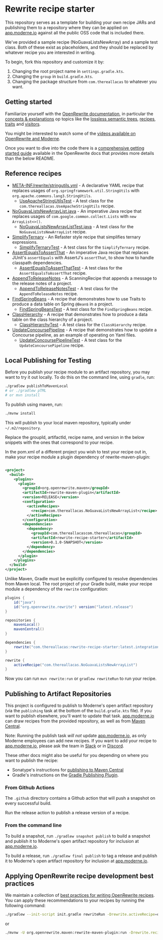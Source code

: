 # Rewrite recipe starter

This repository serves as a template for building your own recipe JARs and publishing them to a repository where they can be applied on [app.moderne.io](https://app.moderne.io) against all the public OSS code that is included there.

We've provided a sample recipe (NoGuavaListsNewArray) and a sample test class. Both of these exist as placeholders, and they should be replaced by whatever recipe you are interested in writing.

To begin, fork this repository and customize it by:

1. Changing the root project name in `settings.gradle.kts`.
2. Changing the `group` in `build.gradle.kts`.
3. Changing the package structure from `com.thereallacas` to whatever you want.

## Getting started

Familiarize yourself with the [OpenRewrite documentation](https://docs.openrewrite.org/), in particular the [concepts & explanations](https://docs.openrewrite.org/concepts-explanations) op topics like the [lossless semantic trees](https://docs.openrewrite.org/concepts-and-explanations/lossless-semantic-trees), [recipes](https://docs.openrewrite.org/concepts-and-explanations/recipes), [traits](https://docs.openrewrite.org/concepts-and-explanations/traits) and [visitors](https://docs.openrewrite.org/concepts-and-explanations/visitors).

You might be interested to watch some of the [videos available on OpenRewrite and Moderne](https://www.youtube.com/@moderne-and-openrewrite).

Once you want to dive into the code there is a [comprehensive getting started guide](https://docs.openrewrite.org/authoring-recipes/recipe-development-environment)
available in the OpenRewrite docs that provides more details than the below README.

## Reference recipes

* [META-INF/rewrite/stringutils.yml](./src/main/resources/META-INF/rewrite/stringutils.yml) - A declarative YAML recipe that replaces usages of `org.springframework.util.StringUtils` with `org.apache.commons.lang3.StringUtils`.
  * [UseApacheStringUtilsTest](./src/test/java/com/thereallacas/UseApacheStringUtilsTest.java) - A test class for the `com.thereallacas.UseApacheStringUtils` recipe.
* [NoGuavaListsNewArrayList.java](./src/main/java/com/thereallacas/NoGuavaListsNewArrayList.java) - An imperative Java recipe that replaces usages of `com.google.common.collect.Lists` with `new ArrayList<>()`.
  * [NoGuavaListsNewArrayListTest.java](./src/test/java/com/thereallacas/NoGuavaListsNewArrayListTest.java) - A test class for the `NoGuavaListsNewArrayList` recipe.
* [SimplifyTernary](./src/main/java/com/thereallacas/SimplifyTernary.java) - An Refaster style recipe that simplifies ternary expressions.
  * [SimplifyTernaryTest](./src/test/java/com/thereallacas/SimplifyTernaryTest.java) - A test class for the `SimplifyTernary` recipe.
* [AssertEqualsToAssertThat](./src/main/java/com/thereallacas/AssertEqualsToAssertThat.java) - An imperative Java recipe that replaces JUnit's `assertEquals` with AssertJ's `assertThat`, to show how to handle classpath dependencies.
  * [AssertEqualsToAssertThatTest](./src/test/java/com/thereallacas/AssertEqualsToAssertThatTest.java) - A test class for the `AssertEqualsToAssertThat` recipe.
* [AppendToReleaseNotes](./src/main/java/com/thereallacas/AppendToReleaseNotes.java) - A ScanningRecipe that appends a message to the release notes of a project.
  * [AppendToReleaseNotesTest](./src/test/java/com/thereallacas/AppendToReleaseNotesTest.java) - A test class for the `AppendToReleaseNotes` recipe.
* [FindSpringBeans](./src/main/java/com/thereallacas/FindSpringBeans.java) - A recipe that demonstrates how to use Traits to produce a data table on Spring `@Bean`s in a project.
  * [FindSpringBeansTest](./src/test/java/com/thereallacas/FindSpringBeansTest.java) - A test class for the `FindSpringBeans` recipe.
* [ClassHierarchy](./src/main/java/com/thereallacas/ClassHierarchy.java) - A recipe that demonstrates how to produce a data table on the class hierarchy of a project.
  * [ClassHierarchyTest](./src/test/java/com/thereallacas/ClassHierarchyTest.java) - A test class for the `ClassHierarchy` recipe.
* [UpdateConcoursePipeline](./src/main/java/com/thereallacas/UpdateConcoursePipeline.java) - A recipe that demonstrates how to update a Concourse pipeline, as an example of operating on Yaml files.
  * [UpdateConcoursePipelineTest](./src/test/java/com/thereallacas/UpdateConcoursePipelineTest.java) - A test class for the `UpdateConcoursePipeline` recipe.

## Local Publishing for Testing

Before you publish your recipe module to an artifact repository, you may want to try it out locally.
To do this on the command line, using `gradle`, run:

```bash
./gradlew publishToMavenLocal
# or ./gradlew pTML
# or mvn install
```

To publish using maven, run:

```bash
./mvnw install
```

This will publish to your local maven repository, typically under `~/.m2/repository`.

Replace the groupId, artifactId, recipe name, and version in the below snippets with the ones that correspond to your recipe.

In the pom.xml of a different project you wish to test your recipe out in, make your recipe module a plugin dependency of rewrite-maven-plugin:

```xml

<project>
  <build>
    <plugins>
      <plugin>
        <groupId>org.openrewrite.maven</groupId>
        <artifactId>rewrite-maven-plugin</artifactId>
        <version>RELEASE</version>
        <configuration>
          <activeRecipes>
            <recipe>com.thereallacas.NoGuavaListsNewArrayList</recipe>
          </activeRecipes>
        </configuration>
        <dependencies>
          <dependency>
            <groupId>com.thereallacascom.thereallacas</groupId>
            <artifactId>rewrite-recipe-starter</artifactId>
            <version>0.1.0-SNAPSHOT</version>
          </dependency>
        </dependencies>
      </plugin>
    </plugins>
  </build>
</project>
```

Unlike Maven, Gradle must be explicitly configured to resolve dependencies from Maven local.
The root project of your Gradle build, make your recipe module a dependency of the `rewrite` configuration:

```groovy
plugins {
    id("java")
    id("org.openrewrite.rewrite") version("latest.release")
}

repositories {
    mavenLocal()
    mavenCentral()
}

dependencies {
    rewrite("com.thereallacas:rewrite-recipe-starter:latest.integration")
}

rewrite {
    activeRecipe("com.thereallacas.NoGuavaListsNewArrayList")
}
```

Now you can run `mvn rewrite:run` or `gradlew rewriteRun` to run your recipe.

## Publishing to Artifact Repositories

This project is configured to publish to Moderne's open artifact repository (via the `publishing` task at the bottom of
the `build.gradle.kts` file). If you want to publish elsewhere, you'll want to update that task.
[app.moderne.io](https://app.moderne.io) can draw recipes from the provided repository, as well as from [Maven Central](https://search.maven.org).

Note:
Running the publish task _will not_ update [app.moderne.io](https://app.moderne.io), as only Moderne employees can
add new recipes. If you want to add your recipe to [app.moderne.io](https://app.moderne.io), please ask the
team in [Slack](https://join.slack.com/t/rewriteoss/shared_invite/zt-nj42n3ea-b~62rIHzb3Vo0E1APKCXEA) or in [Discord](https://discord.gg/xk3ZKrhWAb).

These other docs might also be useful for you depending on where you want to publish the recipe:

* Sonatype's instructions for [publishing to Maven Central](https://maven.apache.org/repository/guide-central-repository-upload.html)
* Gradle's instructions on the [Gradle Publishing Plugin](https://docs.gradle.org/current/userguide/publishing\_maven.html).

### From Github Actions

The `.github` directory contains a Github action that will push a snapshot on every successful build.

Run the release action to publish a release version of a recipe.

### From the command line

To build a snapshot, run `./gradlew snapshot publish` to build a snapshot and publish it to Moderne's open artifact repository for inclusion at [app.moderne.io](https://app.moderne.io).

To build a release, run `./gradlew final publish` to tag a release and publish it to Moderne's open artifact repository for inclusion at [app.moderne.io](https://app.moderne.io).

## Applying OpenRewrite recipe development best practices

We maintain a collection of [best practices for writing OpenRewrite recipes](https://docs.openrewrite.org/recipes/java/recipes).
You can apply these recommendations to your recipes by running the following command:

```bash
./gradlew --init-script init.gradle rewriteRun -Drewrite.activeRecipe=org.openrewrite.recipes.rewrite.OpenRewriteRecipeBestPractices
```
or
```bash
./mvnw -U org.openrewrite.maven:rewrite-maven-plugin:run -Drewrite.recipeArtifactCoordinates=org.openrewrite.recipe:rewrite-rewrite:RELEASE -Drewrite.activeRecipes=org.openrewrite.recipes.rewrite.OpenRewriteRecipeBestPractices
```
